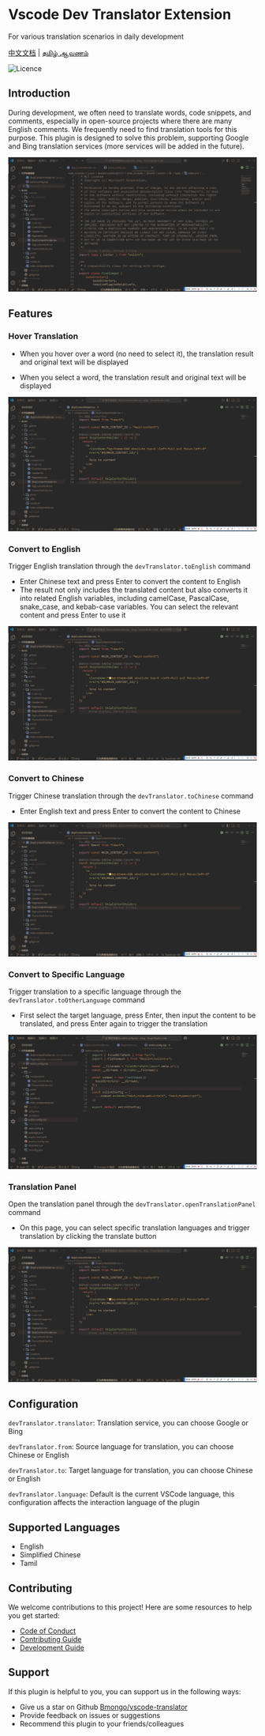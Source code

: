 # Vscode Dev Translator Extension

For various translation scenarios in daily development

[中文文档](./doc/README.zh-CN.md) | [தமிழ் ஆவணம்](./doc/README.ta.md)

![Licence](https://img.shields.io/github/license/intellism/vscode-comment-translate.svg)

## Introduction

During development, we often need to translate words, code snippets, and comments, especially in open-source projects where there are many English comments. We frequently need to find translation tools for this purpose. This plugin is designed to solve this problem, supporting Google and Bing translation services (more services will be added in the future).

![Introduction](./doc/images/features.gif)

## Features

### Hover Translation

- When you hover over a word (no need to select it), the translation result and original text will be displayed

- When you select a word, the translation result and original text will be displayed

![HoverWord](./doc/images/hover_word.gif)

### Convert to English

Trigger English translation through the `devTranslator.toEnglish` command

- Enter Chinese text and press Enter to convert the content to English
- The result not only includes the translated content but also converts it into related English variables, including camelCase, PascalCase, snake_case, and kebab-case variables. You can select the relevant content and press Enter to use it

![ChineseToEnglish](./doc/images/chinese_to_english.gif)

### Convert to Chinese

Trigger Chinese translation through the `devTranslator.toChinese` command

- Enter English text and press Enter to convert the content to Chinese

![EnglishToChinese](./doc/images/english_to_chinese.gif)

### Convert to Specific Language

Trigger translation to a specific language through the `devTranslator.toOtherLanguage` command

- First select the target language, press Enter, then input the content to be translated, and press Enter again to trigger the translation

![ToOtherLanguage](./doc/images/to_other_language.gif)

### Translation Panel

Open the translation panel through the `devTranslator.openTranslationPanel` command

- On this page, you can select specific translation languages and trigger translation by clicking the translate button

![OpenPanel](./doc/images/open_panel.gif)

## Configuration

`devTranslator.translator`: Translation service, you can choose Google or Bing

`devTranslator.from`: Source language for translation, you can choose Chinese or English

`devTranslator.to`: Target language for translation, you can choose Chinese or English

`devTranslator.language`: Default is the current VSCode language, this configuration affects the interaction language of the plugin

## Supported Languages

- English
- Simplified Chinese
- Tamil

## Contributing

We welcome contributions to this project! Here are some resources to help you get started:

- [Code of Conduct](./CODE_OF_CONDUCT.md)
- [Contributing Guide](./CONTRIBUTING.md)
- [Development Guide](./DEVELOPMENT.md)

## Support

If this plugin is helpful to you, you can support us in the following ways:

- Give us a star on Github [Bmongo/vscode-translator](https://github.com/Bmongo/vscode-translator)
- Provide feedback on issues or suggestions
- Recommend this plugin to your friends/colleagues
